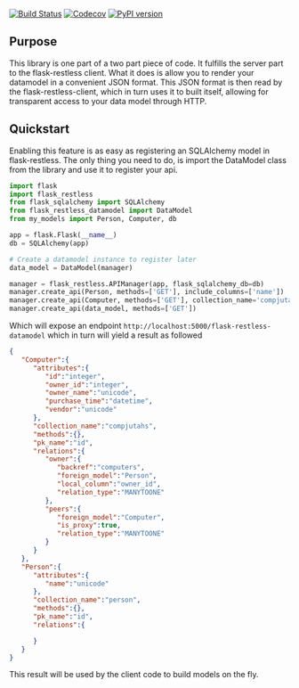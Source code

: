 [![Build Status](https://travis-ci.com/maarten-dp/flask-restless-datamodel.svg?branch=master)](https://travis-ci.com/maarten-dp/flask-restless-datamodel)
[![Codecov](https://codecov.io/gh/maarten-dp/flask-restless-datamodel/branch/master/graph/badge.svg)](https://codecov.io/gh/maarten-dp/flask-restless-datamodel)
[![PyPI version](https://badge.fury.io/py/flask-restless-datamodel.svg)](https://pypi.org/project/flask-restless-datamodel/)

## Purpose

This library is one part of a two part piece of code. It fulfills the server part to the flask-restless client. What it does is allow you to render your datamodel in a convenient JSON format.
This JSON format is then read by the flask-restless-client, which in turn uses it to built itself, allowing for transparent access to your data model through HTTP.

## Quickstart

Enabling this feature is as easy as registering an SQLAlchemy model in flask-restless. The only thing you need to do, is import the DataModel class from the library and use it to register your api.

```python
import flask
import flask_restless
from flask_sqlalchemy import SQLAlchemy
from flask_restless_datamodel import DataModel
from my_models import Person, Computer, db

app = flask.Flask(__name__)
db = SQLAlchemy(app)

# Create a datamodel instance to register later
data_model = DataModel(manager)

manager = flask_restless.APIManager(app, flask_sqlalchemy_db=db)
manager.create_api(Person, methods=['GET'], include_columns=['name'])
manager.create_api(Computer, methods=['GET'], collection_name='compjutahs', exclude_columns=['name'])
manager.create_api(data_model, methods=['GET'])
```

Which will expose an endpoint `http://localhost:5000/flask-restless-datamodel` which in turn will yield a result as followed

```json
{
   "Computer":{
      "attributes":{
         "id":"integer",
         "owner_id":"integer",
         "owner_name":"unicode",
         "purchase_time":"datetime",
         "vendor":"unicode"
      },
      "collection_name":"compjutahs",
      "methods":{},
      "pk_name":"id",
      "relations":{
         "owner":{
            "backref":"computers",
            "foreign_model":"Person",
            "local_column":"owner_id",
            "relation_type":"MANYTOONE"
         },
         "peers":{
            "foreign_model":"Computer",
            "is_proxy":true,
            "relation_type":"MANYTOONE"
         }
      }
   },
   "Person":{
      "attributes":{
         "name":"unicode"
      },
      "collection_name":"person",
      "methods":{},
      "pk_name":"id",
      "relations":{

      }
   }
}
```

This result will be used by the client code to build models on the fly.
